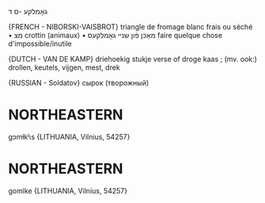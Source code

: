 גאָמלקע
-ס
ד

{FRENCH - NIBORSKI-VAISBROT}
triangle de fromage blanc frais ou séché
• מצ	 crottin (animaux)
• מאַכן פֿון שניי גאָמלקעס 	faire quelque chose d'impossible/inutile

{DUTCH - VAN DE KAMP}
driehoekig stukje verse of droge kaas ; (mv. ook:) drollen, keutels, vijgen, mest, drek

{RUSSIAN - Soldatov}
сырок (творожный)

NORTHEASTERN
==============

gɔmɫkʲɩs {LITHUANIA, Vilnius, 54257}

NORTHEASTERN
==============

gomlke {LITHUANIA, Vilnius, 54257}